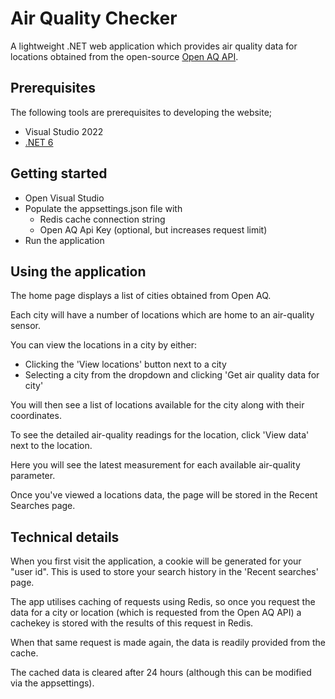 # Air Quality Checker

A lightweight .NET web application which provides air quality data for locations obtained from the open-source [Open AQ API](https://docs.openaq.org/docs). 

## Prerequisites

The following tools are prerequisites to developing the website;

- Visual Studio 2022
- [.NET 6](https://dotnet.microsoft.com/en-us/download/dotnet/6.0)

## Getting started

- Open Visual Studio
- Populate the appsettings.json file with
	- Redis cache connection string
	- Open AQ Api Key (optional, but increases request limit)
- Run the application

## Using the application

The home page displays a list of cities obtained from Open AQ.

Each city will have a number of locations which are home to an air-quality sensor.

You can view the locations in a city by either:
- Clicking the 'View locations' button next to a city
- Selecting a city from the dropdown and clicking 'Get air quality data for city'

You will then see a list of locations available for the city along with their coordinates.

To see the detailed air-quality readings for the location, click 'View data' next to the location.

Here you will see the latest measurement for each available air-quality parameter.

Once you've viewed a locations data, the page will be stored in the Recent Searches page.

## Technical details

When you first visit the application, a cookie will be generated for your "user id". This is used to store your search history in the 'Recent searches' page.

The app utilises caching of requests using Redis, so once you request the data for a city or location (which is requested from the Open AQ API) a cachekey is stored with the results of this request in Redis. 

When that same request is made again, the data is readily provided from the cache. 

The cached data is cleared after 24 hours (although this can be modified via the appsettings).




